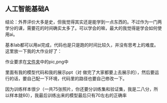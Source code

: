 ## 人工智能基础A

结论：外界评价大多是史，但我觉得其实还是能学到一点东西的。不过作为一门两学分的课，需要花的时间确实太多了。可以学会的嘛，最大的我觉得是学会如何使用ai。

基本lab都可以用ai完成，代码也是只是跑的时间比较久，并没有思考上的难度。这里放一下我的大作业好了：

作业要求在[文件夹](https://github.com/flip123123/flip-/tree/master/docs/ai)中的pic,png中

里面有我的模型代码和我的展示ppt（对 做完了大家都要上去展示的），然后要运行的话，要自己配一下环境，代码里的路径也要自己修改一下。

因为训练样本很少（一共75张照片，你还要分训练集和验证集，我是二八分，所以样本就60），我最后训练出来的模型最后只有70左右的正确率



